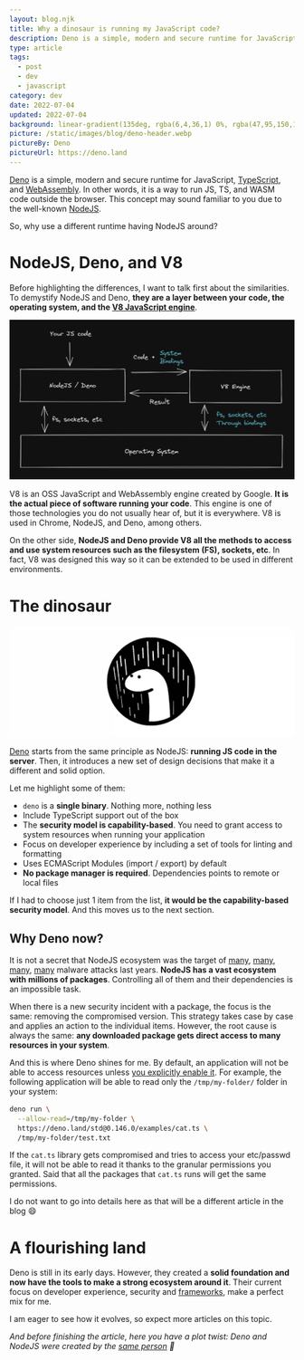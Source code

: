```yaml
---
layout: blog.njk
title: Why a dinosaur is running my JavaScript code?
description: Deno is a simple, modern and secure runtime for JavaScript. They created a solid foundation and now have the tools to make a strong ecosystem around it
type: article
tags:
  - post
  - dev
  - javascript
category: dev
date: 2022-07-04
updated: 2022-07-04
background: linear-gradient(135deg, rgba(6,4,36,1) 0%, rgba(47,95,150,1) 35%, rgba(117,0,255,1) 100%);
picture: /static/images/blog/deno-header.webp
pictureBy: Deno
pictureUrl: https://deno.land
---
```


[Deno](https://deno.land/) is a simple, modern and secure runtime for JavaScript, [TypeScript](https://www.typescriptlang.org/), and [WebAssembly](https://webassembly.org/). In other words, it is a way to run JS, TS, and WASM code outside the browser. This concept may sound familiar to you due to the well-known [NodeJS](https://nodejs.org/).

So, why use a different runtime having NodeJS around?

# NodeJS, Deno, and V8

Before highlighting the differences, I want to talk first about the similarities. To demystify NodeJS and Deno, **they are a layer between your code, the operating system, and the [V8 JavaScript engine](https://v8.dev/)**.

![Deno and NodeJS diagram. It indicates how Deno and NodeJS provide system bindings to the V8 engine](/static/images/blog/deno-diagram.webp)

V8 is an OSS JavaScript and WebAssembly engine created by Google. **It is the actual piece of software running your code**. This engine is one of those technologies you do not usually hear of, but it is everywhere. V8 is used in Chrome, NodeJS, and Deno, among others.

On the other side, **NodeJS and Deno provide V8 all the methods to access and use system resources such as the filesystem (FS), sockets, etc**. In fact, V8 was designed this way so it can be extended to be used in different environments.

# The dinosaur

![The Deno logo. A cute dinosaur with in a black circle](/static/images/blog/deno-header.webp)

[Deno](https://deno.land/) starts from the same principle as NodeJS: **running JS code in the server**. Then, it introduces a new set of design decisions that make it a different and solid option.

Let me highlight some of them:

- `deno` is a **single binary**. Nothing more, nothing less
- Include TypeScript support out of the box
- The **security model is capability-based**. You need to grant access to system resources when running your application
- Focus on developer experience by including a set of tools for linting and formatting
- Uses ECMAScript Modules (import / export) by default
- **No package manager is required**. Dependencies points to remote or local files

If I had to choose just 1 item from the list, **it would be the capability-based security model**. And this moves us to the next section.

## Why Deno now?

It is not a secret that NodeJS ecosystem was the target of [many](https://medium.com/checkmarx-security/new-protestware-found-lurking-in-highly-popular-npm-package-d46f8ba67e36), [many](https://www.theregister.com/2022/05/12/npm-attacks-code-white-jfrog/), [many](https://blog.npmjs.org/post/180565383195/details-about-the-event-stream-incident.html), [many](https://blog.npmjs.org/post/163723642530/crossenv-malware-on-the-npm-registry.html) malware attacks last years. **NodeJS has a vast ecosystem with millions of packages**. Controlling all of them and their dependencies is an impossible task.

When there is a new security incident with a package, the focus is the same: removing the compromised version. This strategy takes case by case and applies an action to the individual items. However, the root cause is always the same: **any downloaded package gets direct access to many resources in your system**.

And this is where Deno shines for me. By default, an application will not be able to access resources unless [you explicitly enable it](https://deno.land/manual/getting_started/permissions). For example, the following application will be able to read only the `/tmp/my-folder/` folder in your system:

```bash
deno run \
  --allow-read=/tmp/my-folder \
  https://deno.land/std@0.146.0/examples/cat.ts \
  /tmp/my-folder/test.txt
```

If the `cat.ts` library gets compromised and tries to access your etc/passwd file, it will not be able to read it thanks to the granular permissions you granted. Said that all the packages that `cat.ts` runs will get the same permissions.

I do not want to go into details here as that will be a different article in the blog 😄

# A flourishing land

Deno is still in its early days. However, they created a **solid foundation and now have the tools to make a strong ecosystem around it**. Their current focus on developer experience, security and [frameworks](https://fresh.deno.dev/), make a perfect mix for me.

I am eager to see how it evolves, so expect more articles on this topic.

*And before finishing the article, here you have a plot twist: Deno and NodeJS were created by the [same person](https://en.wikipedia.org/wiki/Ryan_Dahl) 🤯*
